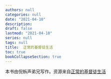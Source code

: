 ```yaml
---
authors: null
categories: null
date: "2021-04-10"
description: 
draft: false
lastmod: "2021-04-10"
series: null
tags: null
title:  正常的基督徒生活
toc: true
bookCollapseSection: true
---
```


本书由倪柝声弟兄写作。资源来自<a href = "https://www.tochrist.org/Doc/Books/Watchman%20Nee/zcdjdtsh-S.pdf">正常的基督徒生活</a>